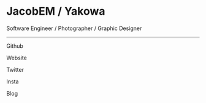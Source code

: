 
# JacobEM / Yakowa

Software Engineer / Photographer / Graphic Designer

---

Github

Website

Twitter

Insta

Blog
